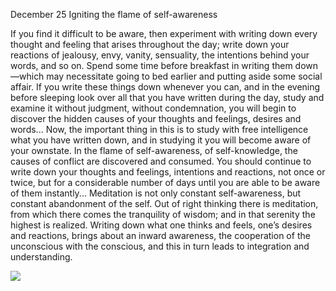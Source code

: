 December 25
Igniting the flame of self-awareness

If you find it difficult to be aware, then experiment with writing down every thought and feeling that arises throughout the day; write down your reactions of jealousy, envy, vanity, sensuality, the intentions behind your words, and so on. Spend some time before breakfast in writing them down—which may necessitate going to bed earlier and putting aside some social affair. If you write these things down whenever you can, and in the evening before sleeping look over all that you have written during the day, study and examine it without judgment, without condemnation, you will begin to discover the hidden causes of your thoughts and feelings, desires and words...
Now, the important thing in this is to study with free intelligence what you have written down, and in studying it you will become aware of your ownstate. In the flame of self-awareness, of self-knowledge, the causes of conflict are discovered and consumed. You should continue to write down your thoughts and feelings, intentions and reactions, not once or twice, but for a considerable number of days until you are able to be aware of them instantly...
 Meditation is not only constant self-awareness, but constant abandonment of the self. Out of right thinking there is meditation, from which there comes the tranquility of wisdom; and in that serenity the highest is realized.
 Writing down what one thinks and feels, one’s desires and reactions, brings about an inward awareness, the cooperation of the unconscious with the conscious, and this in turn leads to integration and understanding.

![](https://mermaid.ink/img/pako:eNpFUk1r6zAQ_CtiDz3FwU5tx_Gh0Hy1KQQeTUuhcg7CWqeCREpliff8Qv571wpJb6OZ2Rmx7AlqIxFK2Flx_GJv00qzR_74V1jU2LZsrppG1X7vui2Logc25R9WOaV37I8VtVM1bvuJoM342kjVdOzVeLIEZRqUOd_gvok2zsuuZ2eXLELzgBb8WUmJJAjfYttbFkFYXgZv__mNXBJaBvTE1yiVE04Z3etPgX3mb1bob6_2ynXsjm2QEghub3MrPjO6rZXxbfSu6ytmM2OOaG9xq2B-4SvtcHehKe5dS7StE1rSLn5bX2AAB7QHoSTt9EQ8q8B94QErKAlKbAQts4JKn8kqvDObTtdQOutxAP4ohcO5ElR0gLIR-5bYo9BQnuAflEmcDrMkzfM0v48n4zgeD6CDMkqSbJhP8rQo4jxLRnmSnQfw3xjKSIbxfVYUk1E-noySNB0X15oFLc3YazWG1_pyDOEmQvFnCOkt5x_LbK98?type=png)


